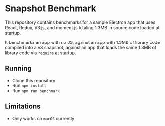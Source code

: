 # Snapshot Benchmark

This repository contains benchmarks for a sample Electron app that uses
React, Redux, d3.js, and moment.js totaling 1.3MB in source code loaded at
startup.

It benchmarks an app with no JS, against an app with 1.3MB of library code
compiled into a v8 snapshot, against an app that loads the same 1.3MB of library
code via `require` at startup.

## Running

- Clone this repository
- Run `npm install`
- Run `npm run benchmark`

## Limitations

- Only works on `macOS` currently
